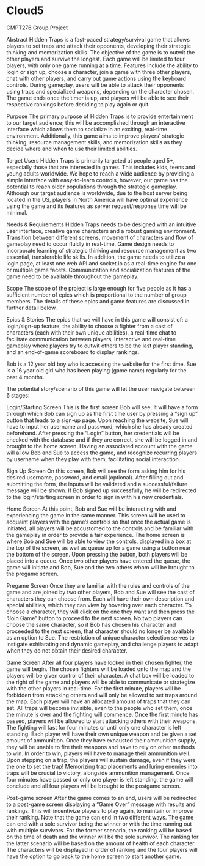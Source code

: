 # Cloud5
CMPT276 Group Project

Abstract
Hidden Traps is a fast-paced strategy/survival game that allows players to set traps and attack their opponents, developing their strategic thinking and memorization skills. The objective of the game is to outwit the other players and survive the longest. Each game will be limited to four players, with only one game running at a time. Features include the ability to login or sign up, choose a character, join a game with three other players, chat with other players, and carry out game actions using the keyboard controls. During gameplay, users will be able to attack their opponents using traps and specialized weapons, depending on the character chosen. The game ends once the timer is up, and players will be able to see their respective rankings before deciding to play again or quit. 


Purpose
The primary purpose of Hidden Traps is to provide entertainment to our target audience; this will be accomplished through an interactive interface which allows them to socialize in an exciting, real-time environment. Additionally, this game aims to improve players’ strategic thinking, resource management skills, and memorization skills as they decide where and when to use their limited abilities.  


Target Users
	Hidden Traps is primarily targeted at people aged 5+, especially those that are interested in games. This includes kids, teens and young adults worldwide. We hope to reach a wide audience by providing a simple interface with easy-to-learn controls, however, our game has the potential to reach older populations through the strategic gameplay. Although our target audience is worldwide, due to the host server being located in the US, players in North America will have optimal experience using the game and its features as server request/response time will be minimal.


Needs & Requirements
	Hidden Traps needs to be designed with an intuitive user interface, creative game characters and a robust gaming environment. Transition between different screens, movement of characters and flow of gameplay need to occur fluidly in real-time. Game design needs to incorporate learning of strategic thinking and resource management as two essential, transferable life skills. In addition, the game needs to utilize a login page, at least one web API and socket.io as a real-time engine for one or multiple game facets. Communication and socialization features of the game need to be available throughout the gameplay.


Scope
The scope of the project is large enough for five people as it has a sufficient number of epics which is proportional to the number of group members. The details of these epics and game features are discussed in further detail below.


Epics & Stories
The epics that we will have in this game will consist of:  a login/sign-up feature, the ability to choose a fighter from a cast of characters (each with their own unique abilities), a real-time chat to facilitate communication between players, interactive and real-time gameplay where players try to outwit others to be the last player standing, and an end-of-game scoreboard to display rankings.

Bob is a 12 year old boy who is accessing the website for the first time.
Sue is a 16 year old girl who has been playing (game name) regularly for the past 4 months.

The potential story/scenario of this game will let the user navigate between 6 stages: 

Login/Starting Screen
This is the first screen Bob will see. It will have a form through which Bob can sign up as the first time user by pressing a “sign up”  button that leads to a sign-up page. 
Upon reaching the website, Sue will have to input her username and password, which she has already created beforehand. After pressing the “Login” button, her credentials will be checked with the database and if they are correct, she will be logged in and brought to the home screen. 
Having an associated account with the game will allow Bob and Sue to access the game, and recognize recurring players by username when they play with them, facilitating social interaction.


Sign Up Screen
On this screen, Bob will see the form asking him for his desired username, password, and email (optional). After filling out and submitting the form, the inputs will be validated and a successful/failure message will be shown. If Bob signed up successfully, he will be redirected to the login/starting screen in order to sign in with his new credentials. 

Home Screen
At this point, Bob and Sue will be interacting with and experiencing the game in the same manner.
This screen will be used to acquaint players with the game’s controls so that once the actual game is initiated, all players will be accustomed to the controls and be familiar with the gameplay in order to provide a fair experience. 
The home screen is where Bob and Sue will be able to view the controls, displayed in a box at the top of the screen, as well as queue up for a game using a button near the bottom of the screen. Upon pressing the button, both players will be placed into a queue. Once two other players have entered the queue, the game will initiate and Bob, Sue and the two others whom will be brought to the pregame screen.  

Pregame Screen
Once they are familiar with the rules and controls of the game and are joined by two other players, Bob and Sue will see the cast of characters they can choose from. Each will have their own description and special abilities, which they can view by hovering over each character. To choose a character, they will click on the one they want and then press the “Join Game” button to proceed to the next screen.  No two players can choose the same character, so if Bob has chosen his character and proceeded to the next screen, that character should no longer be available as an option to Sue. The restriction of unique character selection serves to instigate exhilarating and dynamic gameplay, and challenge players to adapt when they do not obtain their desired character.

Game Screen
After all four players have locked in their chosen fighter, the game will begin. The chosen fighters will be loaded onto the map and the players will be given control of their character. A chat box will be loaded to the right of the game and players will be able to communicate or strategize with the other players in real-time. 
For the first minute, players will be forbidden from attacking others and will only be allowed to set traps around the map. Each player will have an allocated amount of traps that they can set. All traps will become invisible, even to the people who set them, once the minute is over and the fighting will commence. 
Once the first minute has passed, players will be allowed to start attacking others with their weapons. The fighting will last for four minutes or until only one character is left standing. Each player will have their own unique weapon and be given a set amount of ammunition. Once they have exhausted their ammunition supply, they will be unable to fire their weapons and have to rely on other methods to win. In order to win, players will have to manage their ammunition well. Upon stepping on a trap, the players will sustain damage, even if they were the one to set the trap! Memorizing trap placements and luring enemies into traps will be crucial to victory, alongside ammunition management. 
Once four minutes have passed or only one player is left standing, the game will conclude and all four players will be brought to the postgame screen.

Post-game screen
After the game comes to an end, users will be redirected to a post-game screen displaying a “Game Over” message with results and rankings. This will incentivize players to play again, to maintain or improve their ranking. Note that the game can end in two different ways. The game can end with a sole survivor being the winner or with the time running out with multiple survivors. For the former scenario, the ranking will be based on the time of death and the winner will be the sole survivor. The ranking for the latter scenario will be based on the amount of health of each character. The characters will be displayed in order of ranking and the four players will have the option to go back to the home screen to start another game. 
